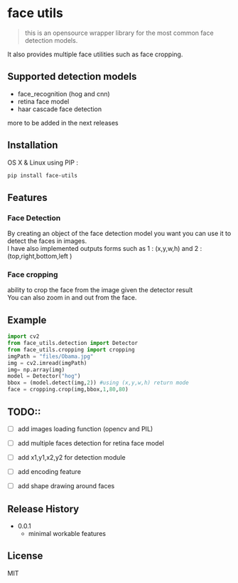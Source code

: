# face utils
> this is an opensource wrapper library for the most common face detection models. 

It also provides multiple face utilities such as face cropping.

## Supported detection models
- face_recognition (hog and cnn)
- retina face model
- haar cascade face detection  

more to be added in the next releases

## Installation

OS X & Linux using PIP :

```sh
pip install face-utils
```


## Features

### Face Detection 

By creating an object of the face detection model you want you can use it to detect the faces in images.  
I have also implemented outputs forms such as
1 : (x,y,w,h) and  2 : (top,right,bottom,left )


### Face cropping 
ability to crop the  face from the image given the detector result  
You can also zoom in and out from the face.  

## Example 


```python 
import cv2
from face_utils.detection import Detector
from face_utils.cropping import cropping
imgPath = "files/Obama.jpg"
img = cv2.imread(imgPath)
img= np.array(img)
model = Detector("hog")
bbox = (model.detect(img,2)) #using (x,y,w,h) return mode
face = cropping.crop(img,bbox,1,80,80)
```

## TODO::  

- [ ] add images loading function (opencv and PIL)
- [ ] add multiple faces detection for retina face model
- [ ] add x1,y1,x2,y2 for detection module
- [ ] add encoding feature
- [ ] add shape drawing around faces 


## Release History

* 0.0.1
    * minimal workable features

## License 

MIT

